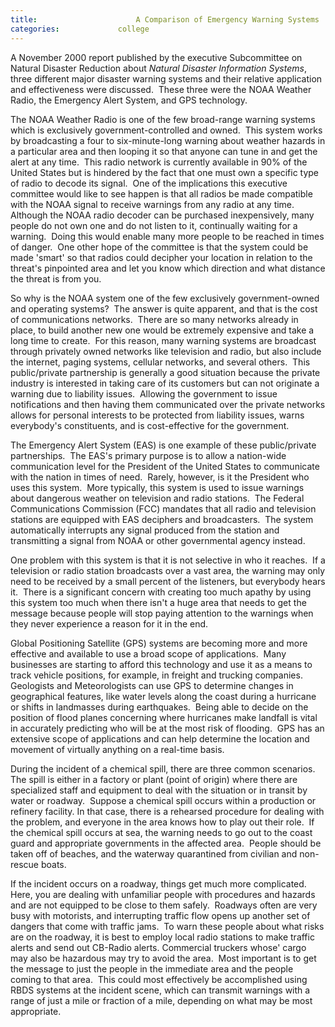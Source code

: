 ```yaml
---
title:						A Comparison of Emergency Warning Systems
categories:				college
---
```


A November 2000 report published by the executive Subcommittee on Natural Disaster Reduction about _Natural Disaster Information Systems_, three different major disaster warning systems and their relative application and effectiveness were discussed.  These three were the NOAA Weather Radio, the Emergency Alert System, and GPS technology.

The NOAA Weather Radio is one of the few broad-range warning systems which is exclusively government-controlled and owned.  This system works by broadcasting a four to six-minute-long warning about weather hazards in a particular area and then looping it so that anyone can tune in and get the alert at any time.  This radio network is currently available in 90% of the United States but is hindered by the fact that one must own a specific type of radio to decode its signal.  One of the implications this executive committee would like to see happen is that all radios be made compatible with the NOAA signal to receive warnings from any radio at any time. Although the NOAA radio decoder can be purchased inexpensively, many people do not own one and do not listen to it, continually waiting for a warning.  Doing this would enable many more people to be reached in times of danger.  One other hope of the committee is that the system could be made 'smart' so that radios could decipher your location in relation to the threat's pinpointed area and let you know which direction and what distance the threat is from you.

So why is the NOAA system one of the few exclusively government-owned and operating systems?  The answer is quite apparent, and that is the cost of communications networks.  There are so many networks already in place, to build another new one would be extremely expensive and take a long time to create.  For this reason, many warning systems are broadcast through privately owned networks like television and radio, but also include the internet, paging systems, cellular networks, and several others.  This public/private partnership is generally a good situation because the private industry is interested in taking care of its customers but can not originate a warning due to liability issues.  Allowing the government to issue notifications and then having them communicated over the private networks allows for personal interests to be protected from liability issues, warns everybody's constituents, and is cost-effective for the government.

The Emergency Alert System (EAS) is one example of these public/private partnerships.  The EAS's primary purpose is to allow a nation-wide communication level for the President of the United States to communicate with the nation in times of need.  Rarely, however, is it the President who uses this system.  More typically, this system is used to issue warnings about dangerous weather on television and radio stations.  The Federal Communications Commission (FCC) mandates that all radio and television stations are equipped with EAS deciphers and broadcasters.  The system automatically interrupts any signal produced from the station and transmitting a signal from NOAA or other governmental agency instead.

One problem with this system is that it is not selective in who it reaches.  If a television or radio station broadcasts over a vast area, the warning may only need to be received by a small percent of the listeners, but everybody hears it.  There is a significant concern with creating too much apathy by using this system too much when there isn't a huge area that needs to get the message because people will stop paying attention to the warnings when they never experience a reason for it in the end.

Global Positioning Satellite (GPS) systems are becoming more and more effective and available to use a broad scope of applications.  Many businesses are starting to afford this technology and use it as a means to track vehicle positions, for example, in freight and trucking companies.  Geologists and Meteorologists can use GPS to determine changes in geographical features, like water levels along the coast during a hurricane or shifts in landmasses during earthquakes.  Being able to decide on the position of flood planes concerning where hurricanes make landfall is vital in accurately predicting who will be at the most risk of flooding.  GPS has an extensive scope of applications and can help determine the location and movement of virtually anything on a real-time basis.

During the incident of a chemical spill, there are three common scenarios.  The spill is either in a factory or plant (point of origin) where there are specialized staff and equipment to deal with the situation or in transit by water or roadway.  Suppose a chemical spill occurs within a production or refinery facility. In that case, there is a rehearsed procedure for dealing with the problem, and everyone in the area knows how to play out their role.  If the chemical spill occurs at sea, the warning needs to go out to the coast guard and appropriate governments in the affected area.  People should be taken off of beaches, and the waterway quarantined from civilian and non-rescue boats.  

If the incident occurs on a roadway, things get much more complicated.  Here, you are dealing with unfamiliar people with procedures and hazards and are not equipped to be close to them safely.  Roadways often are very busy with motorists, and interrupting traffic flow opens up another set of dangers that come with traffic jams.  To warn these people about what risks are on the roadway, it is best to employ local radio stations to make traffic alerts and send out CB-Radio alerts. Commercial truckers whose' cargo may also be hazardous may try to avoid the area.  Most important is to get the message to just the people in the immediate area and the people coming to that area.  This could most effectively be accomplished using RBDS systems at the incident scene, which can transmit warnings with a range of just a mile or fraction of a mile, depending on what may be most appropriate.
